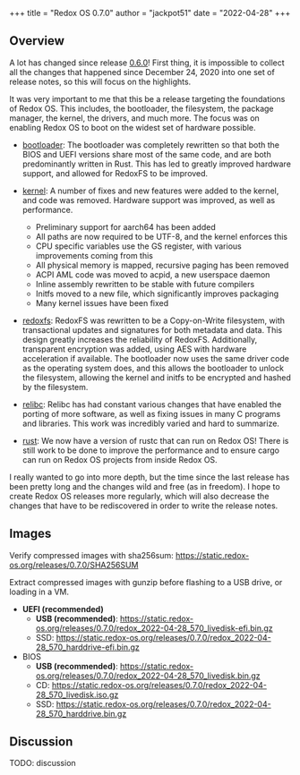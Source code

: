 +++
title = "Redox OS 0.7.0"
author = "jackpot51"
date = "2022-04-28"
+++

## Overview

A lot has changed since release [0.6.0](/news/release-0.6.0/)! First thing, it
is impossible to collect all the changes that happened since December 24, 2020
into one set of release notes, so this will focus on the highlights.

It was very important to me that this be a release targeting the foundations of
Redox OS. This includes, the bootloader, the filesystem, the package manager,
the kernel, the drivers, and much more. The focus was on enabling Redox OS to
boot on the widest set of hardware possible.

- [bootloader](https://gitlab.redox-os.org/redox-os/bootloader): The bootloader
was completely rewritten so that both the BIOS and UEFI versions share most of
the same code, and are both predominantly written in Rust. This has led to
greatly improved hardware support, and allowed for RedoxFS to be improved.

- [kernel](https://gitlab.redox-os.org/redox-os/kernel): A number of fixes and
new features were added to the kernel, and code was removed. Hardware support
was improved, as well as performance.
  - Preliminary support for aarch64 has been added
  - All paths are now required to be UTF-8, and the kernel enforces this
  - CPU specific variables use the GS register, with various improvements coming
    from this
  - All physical memory is mapped, recursive paging has been removed
  - ACPI AML code was moved to acpid, a new userspace daemon
  - Inline assembly rewritten to be stable with future compilers
  - Initfs moved to a new file, which significantly improves packaging
  - Many kernel issues have been fixed

- [redoxfs](https://gitlab.redox-os.org/redox-os/redoxfs): RedoxFS was rewritten
to be a Copy-on-Write filesystem, with transactional updates and signatures for
both metadata and data. This design greatly increases the reliability of
RedoxFS. Additionally, transparent encryption was added, using AES with hardware
acceleration if available. The bootloader now uses the same driver code as the
operating system does, and this allows the bootloader to unlock the filesystem,
allowing the kernel and initfs to be encrypted and hashed by the filesystem.

- [relibc](https://gitlab.redox-os.org/redox-os/relibc): Relibc has had constant
various changes that have enabled the porting of more software, as well as
fixing issues in many C programs and libraries. This work was incredibly varied
and hard to summarize.

- [rust](https://gitlab.redox-os.org/redox-os/rust): We now have a version of
rustc that can run on Redox OS! There is still work to be done to improve the
performance and to ensure cargo can run on Redox OS projects from inside Redox
OS.

I really wanted to go into more depth, but the time since the last release has
been pretty long and the changes wild and free (as in freedom). I hope to create
Redox OS releases more regularly, which will also decrease the changes that have
to be rediscovered in order to write the release notes.

## Images

Verify compressed images with sha256sum: https://static.redox-os.org/releases/0.7.0/SHA256SUM

Extract compressed images with gunzip before flashing to a USB drive, or loading
in a VM.

- **UEFI (recommended)**
  - **USB (recommended)**: https://static.redox-os.org/releases/0.7.0/redox_2022-04-28_570_livedisk-efi.bin.gz
  - SSD: https://static.redox-os.org/releases/0.7.0/redox_2022-04-28_570_harddrive-efi.bin.gz
- BIOS
  - **USB (recommended)**: https://static.redox-os.org/releases/0.7.0/redox_2022-04-28_570_livedisk.bin.gz
  - CD: https://static.redox-os.org/releases/0.7.0/redox_2022-04-28_570_livedisk.iso.gz
  - SSD: https://static.redox-os.org/releases/0.7.0/redox_2022-04-28_570_harddrive.bin.gz

## Discussion

TODO: discussion
